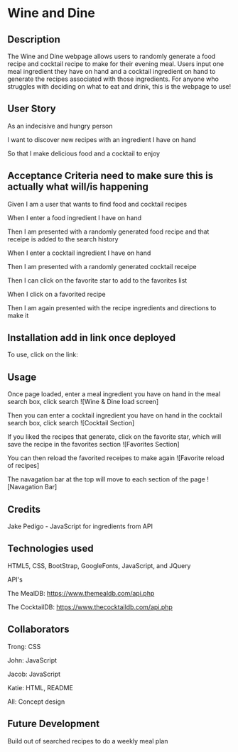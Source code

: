 # Wine and Dine

## Description

The Wine and Dine webpage allows users to randomly generate a food recipe and cocktail recipe to make for their evening meal.  Users input one meal ingredient they have on hand and a cocktail ingredient on hand to generate the recipes associated with those ingredients.  For anyone who struggles with deciding on what to eat and drink, this is the webpage to use!

## User Story

As an indecisive and hungry person

I want to discover new recipes with an ingredient I have on hand

So that I make delicious food and a cocktail to enjoy

## Acceptance Criteria **need to make sure this is actually what will/is happening**

Given I am a user that wants to find food and cocktail recipes

When I enter a food ingredient I have on hand

Then I am presented with a randomly generated food recipe and that receipe is added to the search history

When I enter a cocktail ingredient I have on hand

Then I am presented with a randomly generated cocktail receipe 

Then I can click on the favorite star to add to the favorites list

When I click on a favorited recipe

Then I am again presented with the recipe ingredients and directions to make it

## Installation **add in link once deployed**

To use, click on the link: 

## Usage

Once page loaded, enter a meal ingredient you have on hand in the meal search box, click search
![Wine & Dine load screen]

Then you can enter a cocktail ingredient you have on hand in the cocktail search box, click search
![Cocktail Section]

If you liked the recipes that generate, click on the favorite star, which will save the recipe in the favorites section
![Favorites Section]

You can then reload the favorited receipes to make again
![Favorite reload of recipes]

The navagation bar at the top will move to each section of the page
![Navagation Bar]


## Credits

Jake Pedigo - JavaScript for ingredients from API

## Technologies used

HTML5, CSS, BootStrap, GoogleFonts, JavaScript, and JQuery

API's

The MealDB: https://www.themealdb.com/api.php

The CocktailDB: https://www.thecocktaildb.com/api.php

## Collaborators

Trong: CSS

John: JavaScript

Jacob: JavaScript

Katie: HTML, README

All: Concept design

## Future Development

Build out of searched recipes to do a weekly meal plan







  
